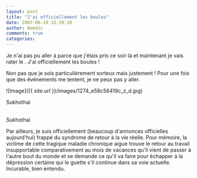 ```yaml
---
layout: post
title: "J'ai officiellement les boules"
date: 2007-06-19 15:39:10
author: Hoedic
comments: true
categories: 
---
```



Je n'ai pas pu aller à  parce que j'étais pris ce soir là et maintenant je vais rater le . J'ai officiellement les boules !

Non pas que je sois particulièrement sorteux mais justement ! Pour une fois que des événements me tentent, je ne peux pas y aller.


![Image]({{ site.url }}/images/1274_e58c56419c_z_d.jpg)
<div class="photoattrib">Sukhothai</div>

<br/>Sukhothai


Par ailleurs, je suis officiellement (beaucoup d'annonces officielles aujourd'hui) frappé du syndrome de retour à la vie réelle. Pour mémoire, la victime de cette tragique maladie chronique aigue trouve le retour au travail insupportable comparativement au mois de vacances qu'il vient de passer à l'autre bout du monde et se demande ce qu'il va faire pour échapper à la dépression certaine qui le guette s'il continue dans sa voie actuelle. Incurable, bien entendu.